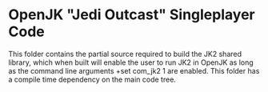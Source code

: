 # OpenJK "Jedi Outcast" Singleplayer Code #

This folder contains the partial source required to build the JK2 shared library, which when built will enable the user to run JK2 in 
OpenJK as long as the command line arguments +set com_jk2 1 are enabled.
This folder has a compile time dependency on the main code tree.